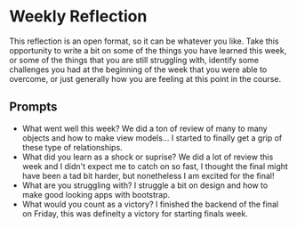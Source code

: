 # Weekly Reflection
This reflection is an open format, so it can be whatever you like. Take this opportunity to write a bit on some of the things you have learned this week, or some of the things that you are still struggling with, identify some challenges you had at the beginning of the week that you were able to overcome, or just generally how you are feeling at this point in the course.

## Prompts
- What went well this week?
    We did a ton of review of many to many objects and how to make view models... I started to finally get a grip of these type of relationships.
- What did you learn as a shock or suprise?
    We did a lot of review this week and I didn't expect me to catch on so fast, I thought the final might have been a tad bit harder, but nonetheless I am excited for the final!
- What are you struggling with?
    I struggle a bit on design and how to make good looking apps with bootstrap.
- What would you count as a victory?
    I finished the backend of the final on Friday, this was definelty a victory for starting finals week.